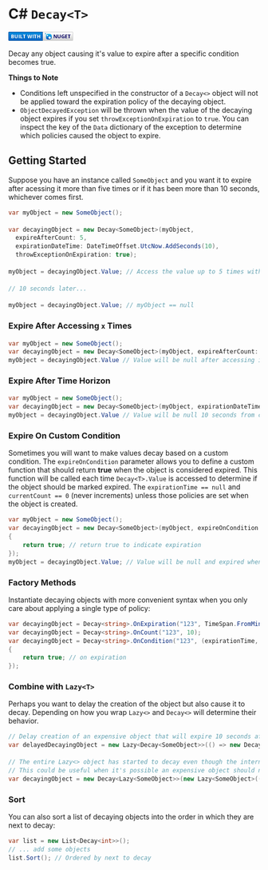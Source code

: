 # C# `Decay<T>`

[![](https://raw.githubusercontent.com/pixel-cookers/built-with-badges/master/nuget/nuget-long.png)](https://www.nuget.org/packages/AF.Decay)

Decay any object causing it's value to expire after a specific condition becomes true.

**Things to Note**
- Conditions left unspecified in the constructor of a `Decay<>` object will not be applied toward the expiration policy of the decaying object.
- `ObjectDecayedException` will be thrown when the value of the decaying object expires if you set `throwExceptionOnExpiration` to `true`. You can inspect the key of the `Data` dictionary of the exception to determine which policies caused the object to expire.

## Getting Started

Suppose you have an instance called `SomeObject` and you want it to expire after acessing it more than five times or if it has been more than 10 seconds, whichever comes first.

```csharp
var myObject = new SomeObject();

var decayingObject = new Decay<SomeObject>(myObject, 
  expireAfterCount: 5, 
  expirationDateTime: DateTimeOffset.UtcNow.AddSeconds(10), 
  throwExceptionOnExpiration: true);

myObject = decayingObject.Value; // Access the value up to 5 times within the next 10 seconds before it decays.

// 10 seconds later...

myObject = decayingObject.Value; // myObject == null
```

### Expire After Accessing `x` Times

```csharp
var myObject = new SomeObject();
var decayingObject = new Decay<SomeObject>(myObject, expireAfterCount: 5);
myObject = decayingObject.Value // Value will be null after accessing it five times.
```

### Expire After Time Horizon

```csharp
var myObject = new SomeObject();
var decayingObject = new Decay<SomeObject>(myObject, expirationDateTime: DateTimeOffset.UtcNow.AddSeconds(10));
myObject = decayingObject.Value // Value will be null 10 seconds from creation of the Decay<> object.
```

### Expire On Custom Condition

Sometimes you will want to make values decay based on a custom condition. The `expireOnCondition` parameter allows you to define a custom function that should return **true** when the object is considered expired. This function will be called each time `Decay<T>.Value` is accessed to determine if the object should be marked expired. The `expirationTime == null` and `currentCount == 0` (never increments) unless those policies are set when the object is created. 

```csharp
var myObject = new SomeObject();
var decayingObject = new Decay<SomeObject>(myObject, expireOnCondition: (DateTimeOffset? expirationTime, long currentCount) =>
{
    return true; // return true to indicate expiration
});
myObject = decayingObject.Value; // Value will be null and expired when your custom function returns true;
```

### Factory Methods

Instantiate decaying objects with more convenient syntax when you only care about applying a single type of policy:

```csharp
var decayingObject = Decay<string>.OnExpiration("123", TimeSpan.FromMinutes(30));
var decayingObject = Decay<string>.OnCount("123", 10);
var decayingObject = Decay<string>.OnCondition("123", (expirationTime, currentCount) =>
{
	return true; // on expiration
});
```

### Combine with `Lazy<T>`

Perhaps you want to delay the creation of the object but also cause it to decay. Depending on how you wrap `Lazy<>` and `Decay<>` will determine their behavior.

```csharp
// Delay creation of an expensive object that will expire 10 seconds after it was created.
var delayedDecayingObject = new Lazy<Decay<SomeObject>>(() => new Decay<SomeObject>(new SomeObject(), expireAfterTime: TimeSpan.FromSeconds(10)));

// The entire Lazy<> object has started to decay even though the internal SomeObject value has not been initialized yet.
// This could be useful when it's possible an expensive object should never be created if it's not used within the decaying expiration policy.
var decayingObject = new Decay<Lazy<SomeObject>>(new Lazy<SomeObject>(() => new SomeObject()), expireAfterTime: TimeSpan.FromSeconds(10));
```

### Sort

You can also sort a list of decaying objects into the order in which they are next to decay:

```csharp
var list = new List<Decay<int>>();
// ... add some objects
list.Sort(); // Ordered by next to decay
```
